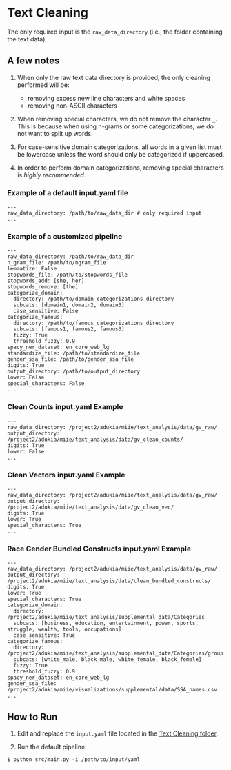 # Text Cleaning

The only required input is the `raw_data_directory` (i.e., the folder containing the text data).

## A few notes
1. When only the raw text data directory is provided, the only cleaning performed will be: 
    - removing excess new line characters and white spaces 
    - removing non-ASCII characters
    
2. When removing special characters, we do not remove the character `_`. This is because when using n-grams or some categorizations, we do not want to split up words.

3. For case-sensitive domain categorizations, all words in a given list must be lowercase unless the word should only be categorized if uppercased. 

4. In order to perform domain categorizations, removing special characters is *highly recommended*.


### Example of a default input.yaml file

```
---
raw_data_directory: /path/to/raw_data_dir # only required input
...
```


### Example of a customized pipeline

```
---
raw_data_directory: /path/to/raw_data_dir
n_gram_file: /path/to/ngram_file
lemmatize: False
stopwords_file: /path/to/stopwords_file
stopwords_add: [she, her]
stopwords_remove: [the]
categorize_domain:
  directory: /path/to/domain_categorizations_directory
  subcats: [domain1, domain2, domain3]
  case_sensitive: False
categorize_famous:
  directory: /path/to/famous_categorizations_directory
  subcats: [famous1, famous2, famous3]
  fuzzy: True
  threshold_fuzzy: 0.9
spacy_ner_dataset: en_core_web_lg
standardize_file: /path/to/standardize_file
gender_ssa_file: /path/to/gender_ssa_file
digits: True
output_directory: /path/to/output_directory
lower: False
special_characters: False
...
```

### Clean Counts input.yaml Example

```
---
raw_data_directory: /project2/adukia/miie/text_analysis/data/gv_raw/
output_directory: /project2/adukia/miie/text_analysis/data/gv_clean_counts/
digits: True
lower: False
...
```

### Clean Vectors input.yaml Example

```
---
raw_data_directory: /project2/adukia/miie/text_analysis/data/gv_raw/
output_directory: /project2/adukia/miie/text_analysis/data/gv_clean_vec/
digits: True
lower: True
special_characters: True
...
```

### Race Gender Bundled Constructs input.yaml Example

```
---
raw_data_directory: /project2/adukia/miie/text_analysis/data/gv_raw/
output_directory: /project2/adukia/miie/text_analysis/data/clean_bundled_constructs/
digits: True
lower: True
special_characters: True
categorize_domain:
  directory: /project2/adukia/miie/text_analysis/supplemental_data/Categories
  subcats: [business, education, entertainment, power, sports, struggle, wealth, tools, occupations]
  case_sensitive: True
categorize_famous:
  directory: /project2/adukia/miie/text_analysis/supplemental_data/Categories/group
  subcats: [white_male, black_male, white_female, black_female]
  fuzzy: True
  threshold_fuzzy: 0.9
spacy_ner_dataset: en_core_web_lg
gender_ssa_file: /project2/adukia/miie/visualizations/supplemental/data/SSA_names.csv
...
```

## How to Run

1. Edit and replace the `input.yaml` file located in the [Text Cleaning folder](https://github.com/miielab/miienlp/tree/main/miienlp/text_cleaning/src). 

2. Run the default pipeline:
```
$ python src/main.py -i /path/to/input/yaml
```
